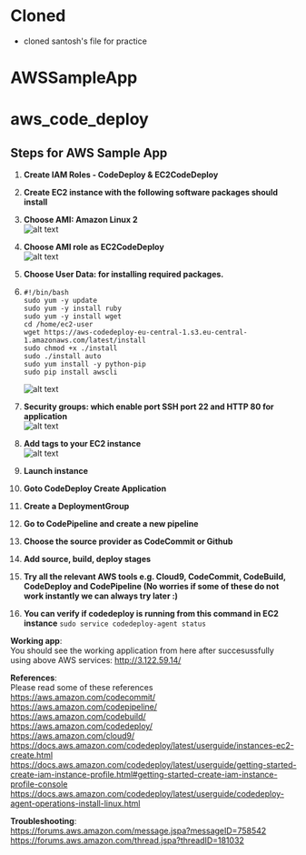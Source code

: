 # Cloned

- cloned santosh's file for practice

# AWSSampleApp

# aws_code_deploy

## Steps for AWS Sample App

1.  **Create IAM Roles - CodeDeploy & EC2CodeDeploy**
1.  **Create EC2 instance with the following software packages should install**<br/>
1.  **Choose AMI: Amazon Linux 2**<br/>
    ![alt text](https://github.com/prabhakar2020/aws_code_deploy/blob/master/AMI.png)<br/>
1.  **Choose AMI role as EC2CodeDeploy**<br/>
    ![alt text](https://github.com/prabhakar2020/aws_code_deploy/blob/master/ConfigureInstance.png)<br/>
1.  **Choose User Data: for installing required packages.**<br/>
1.  ```
    #!/bin/bash
    sudo yum -y update
    sudo yum -y install ruby
    sudo yum -y install wget
    cd /home/ec2-user
    wget https://aws-codedeploy-eu-central-1.s3.eu-central-1.amazonaws.com/latest/install
    sudo chmod +x ./install
    sudo ./install auto
    sudo yum install -y python-pip
    sudo pip install awscli
    ```

    ![alt text](https://github.com/prabhakar2020/aws_code_deploy/blob/master/UserData.png)<br/>

1.  **Security groups: which enable port SSH port 22 and HTTP 80 for application**<br/>
    ![alt text](https://github.com/prabhakar2020/aws_code_deploy/blob/master/configureSecutiryGroup.png)<br/>
1.  **Add tags to your EC2 instance**<br/>
    ![alt text](https://github.com/prabhakar2020/aws_code_deploy/blob/master/addTags.png)<br/>
1.  **Launch instance**<br/>
1.  **Goto CodeDeploy Create Application**<br/>
1.  **Create a DeploymentGroup**<br/>
1.  **Go to CodePipeline and create a new pipeline**<br/>
1.  **Choose the source provider as CodeCommit or Github**<br/>
1.  **Add source, build, deploy stages**<br/>
1.  **Try all the relevant AWS tools e.g. Cloud9, CodeCommit, CodeBuild, CodeDeploy and CodePipeline
    (No worries if some of these do not work instantly we can always try later :)**<br/>
1.  **You can verify if codedeploy is running from this command in EC2 instance**
    `sudo service codedeploy-agent status`

**Working app**: \
 You should see the working application from here after succesussfully using above AWS services: http://3.122.59.14/

**References**: \
Please read some of these references \
 https://aws.amazon.com/codecommit/ \
 https://aws.amazon.com/codepipeline/ \
 https://aws.amazon.com/codebuild/ \
 https://aws.amazon.com/codedeploy/ \
 https://aws.amazon.com/cloud9/ \
 https://docs.aws.amazon.com/codedeploy/latest/userguide/instances-ec2-create.html \
 https://docs.aws.amazon.com/codedeploy/latest/userguide/getting-started-create-iam-instance-profile.html#getting-started-create-iam-instance-profile-console \
https://docs.aws.amazon.com/codedeploy/latest/userguide/codedeploy-agent-operations-install-linux.html

**Troubleshooting**: \
https://forums.aws.amazon.com/message.jspa?messageID=758542 \
https://forums.aws.amazon.com/thread.jspa?threadID=181032

